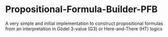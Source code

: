 # Propositional-Formula-Builder-PFB
A very simple and initial implementation to construct propositional formulas from an interpretation in Gödel 3-value (G3) or Here-and-There (HT) logics
